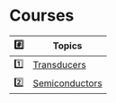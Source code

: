 # Courses

| :hash: | Topics |
|-|-|
| :one: | [Transducers](1.transducers) |
| :two: | [Semiconductors](2.semiconductors) |
